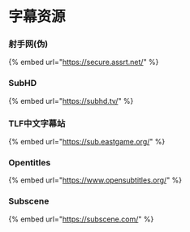 # 字幕资源

###  **射手网\(伪\)**

{% embed url="https://secure.assrt.net/" %}

### SubHD

{% embed url="https://subhd.tv/" %}

### TLF中文字幕站

{% embed url="https://sub.eastgame.org/" %}

### Opentitles

{% embed url="https://www.opensubtitles.org/" %}

### Subscene

{% embed url="https://subscene.com/" %}



